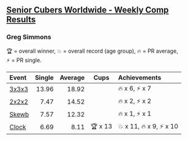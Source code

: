 <style>table {white-space: nowrap;}</style>

## [Senior Cubers Worldwide - Weekly Comp Results](/scw-comp/results/)
### Greg Simmons

<span style="white-space: nowrap;">🏆 = overall winner</span>, <span style="white-space: nowrap;">💥 = overall record (age group)</span>, <span style="white-space: nowrap;">🔥 = PR average</span>, <span style="white-space: nowrap;">⚡ = PR single</span>.

| Event | Single | Average | Cups | Achievements|
| :-- | --: | --: | :--: | :-- |
| [3x3x3](333.md) | 13.96 | 18.92 |  | 🔥 x 6, ⚡ x 7 |
| [2x2x2](222.md) | 7.47 | 14.52 |  | 🔥 x 2, ⚡ x 2 |
| [Skewb](skewb.md) | 7.57 | 12.32 |  | 🔥 x 1, ⚡ x 1 |
| [Clock](clock.md) | 6.69 | 8.11 | 🏆 x 13 | 💥 x 11, 🔥 x 9, ⚡ x 10 |

<!-- Global site tag (gtag.js) - Google Analytics -->
<script async src="https://www.googletagmanager.com/gtag/js?id=UA-86348435-3"></script>
<script>window.dataLayer = window.dataLayer || []; function gtag() {dataLayer.push(arguments);} gtag('js', new Date()); gtag('config', 'UA-86348435-3');</script>
